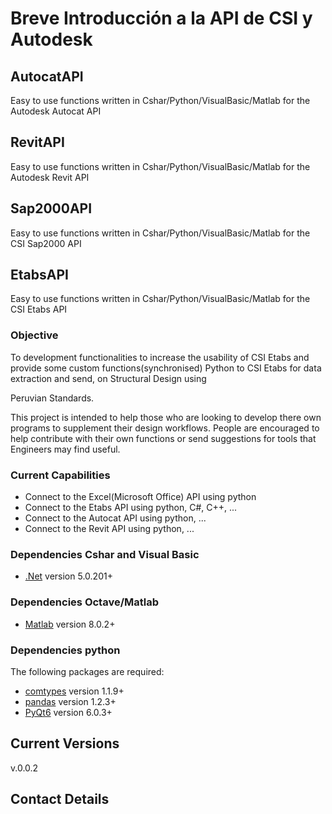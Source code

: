 # Breve Introducción a la API de CSI y Autodesk

## AutocatAPI
Easy to use functions written in Cshar/Python/VisualBasic/Matlab for the Autodesk Autocat API

## RevitAPI
Easy to use functions written in Cshar/Python/VisualBasic/Matlab for the Autodesk Revit API

## Sap2000API
Easy to use functions written in Cshar/Python/VisualBasic/Matlab for the CSI Sap2000 API

## EtabsAPI
Easy to use functions written in Cshar/Python/VisualBasic/Matlab for the CSI Etabs API


### Objective

To development functionalities to increase the usability of CSI Etabs and provide some custom functions(synchronised) Python to CSI Etabs for data extraction and send, on Structural Design using 

Peruvian Standards.

This project is intended to help those who are looking to develop there own programs to
supplement their design workflows. People are encouraged to help contribute with their own
functions or send suggestions for tools that Engineers may find useful. 

### Current Capabilities

- Connect to the Excel(Microsoft Office) API using python
- Connect to the Etabs API using python, C#, C++, ...
- Connect to the Autocat API using python, ...
- Connect to the Revit API using python, ...

### Dependencies Cshar and Visual Basic

* [.Net](https://dotnet.microsoft.com/) version 5.0.201+

### Dependencies Octave/Matlab

* [Matlab](https://la.mathworks.com/products/matlab.html) version 8.0.2+

### Dependencies python

The following packages are required:

* [comtypes](https://pypi.org/project/comtypes/) version 1.1.9+
* [pandas](https://pandas.pydata.org/) version 1.2.3+
* [PyQt6](https://wiki.qt.io/Qt_6.0_Release) version 6.0.3+

## Current Versions

v.0.0.2

## Contact Details